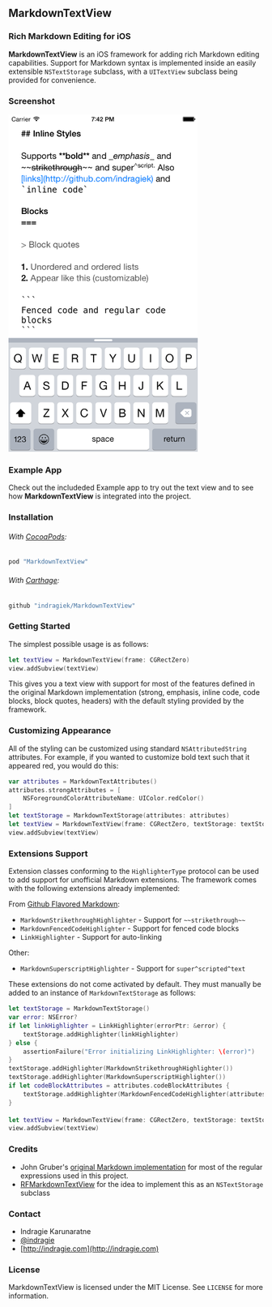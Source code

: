 ## MarkdownTextView
### Rich Markdown Editing for iOS

**MarkdownTextView** is an iOS framework for adding rich Markdown editing capabilities. Support for Markdown syntax is implemented inside an easily extensible `NSTextStorage` subclass, with a `UITextView` subclass being provided for convenience.

### Screenshot

<img src='screenshot.png' width='374px'>

### Example App

Check out the includeded Example app to try out the text view and to see how **MarkdownTextView** is integrated into the project.

### Installation

###### With [CocoaPods](https://cocoapods.org/):
```ruby
pod "MarkdownTextView"
```

###### With [Carthage](https://github.com/Carthage/Carthage):
```swift
github "indragiek/MarkdownTextView"
```

### Getting Started

The simplest possible usage is as follows:

```swift
let textView = MarkdownTextView(frame: CGRectZero)
view.addSubview(textView)
```

This gives you a text view with support for most of the features defined in the original Markdown implementation (strong, emphasis, inline code, code blocks, block quotes, headers) with the default styling provided by the framework.


### Customizing Appearance

All of the styling can be customized using standard `NSAttributedString` attributes. For example, if you wanted to customize bold text such that it appeared red, you would do this:

```swift
var attributes = MarkdownTextAttributes()
attributes.strongAttributes = [
	NSForegroundColorAttributeName: UIColor.redColor()
]
let textStorage = MarkdownTextStorage(attributes: attributes)
let textView = MarkdownTextView(frame: CGRectZero, textStorage: textStorage)
view.addSubview(textView)
```

### Extensions Support

Extension classes conforming to the `HighlighterType` protocol can be used to add support for unofficial Markdown extensions. The framework comes with the following extensions already implemented:

From [Github Flavored Markdown](https://help.github.com/articles/github-flavored-markdown/):

* `MarkdownStrikethroughHighlighter` - Support for `~~strikethrough~~`
* `MarkdownFencedCodeHighlighter` - Support for fenced code blocks
* `LinkHighlighter` - Support for auto-linking

Other:

* `MarkdownSuperscriptHighlighter` - Support for `super^scripted^text`

These extensions do not come activated by default. They must manually be added to an instance of `MarkdownTextStorage` as follows:

```swift
let textStorage = MarkdownTextStorage()
var error: NSError?
if let linkHighlighter = LinkHighlighter(errorPtr: &error) {
    textStorage.addHighlighter(linkHighlighter)
} else {
    assertionFailure("Error initializing LinkHighlighter: \(error)")
}
textStorage.addHighlighter(MarkdownStrikethroughHighlighter())
textStorage.addHighlighter(MarkdownSuperscriptHighlighter())
if let codeBlockAttributes = attributes.codeBlockAttributes {
    textStorage.addHighlighter(MarkdownFencedCodeHighlighter(attributes: codeBlockAttributes))
}

let textView = MarkdownTextView(frame: CGRectZero, textStorage: textStorage)
view.addSubview(textView)
```

### Credits

* John Gruber's [original Markdown implementation](http://daringfireball.net/projects/markdown/) for most of the regular expressions used in this project.
* [RFMarkdownTextView](https://github.com/ruddfawcett/RFMarkdownTextView) for the idea to implement this as an `NSTextStorage` subclass

### Contact

* Indragie Karunaratne
* [@indragie](http://twitter.com/indragie)
* [http://indragie.com](http://indragie.com)

### License

MarkdownTextView is licensed under the MIT License. See `LICENSE` for more information.
